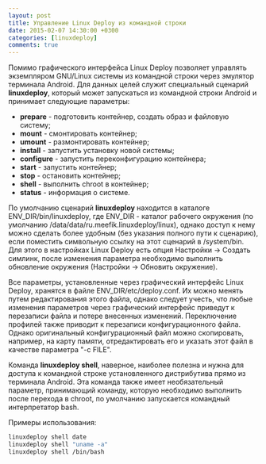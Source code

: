 ```yaml
---
layout: post
title: Управление Linux Deploy из командной строки
date: 2015-02-07 14:30:00 +0300
categories: [linuxdeploy]
comments: true
---
```


Помимо графического интерфейса Linux Deploy позволяет управлять экземпляром GNU/Linux системы из командной строки через эмулятор терминала Android. Для данных целей служит специальный сценарий **linuxdeploy**, который может запускаться из командной строки Android и принимает следующие параметры:

* **prepare** - подготовить контейнер, создать образ и файловую систему;
* **mount** - смонтировать контейнер;
* **umount** - размонтировать контейнер;
* **install** - запустить установку новой системы;
* **configure** - запустить переконфигурацию контейнера;
* **start** - запустить контейнер;
* **stop** - остановить контейнер;
* **shell** - выполнить chroot в контейнер;
* **status** - информация о системе.

<!--more-->

По умолчанию сценарий **linuxdeploy** находится в каталоге ENV_DIR/bin/linuxdeploy, где ENV_DIR - каталог рабочего окружения (по умолчанию /data/data/ru.meefik.linuxdeploy/linux), однако доступ к нему можно сделать более удобным (без указания полного пути к сценарию), если поместить символьную ссылку на этот сценарий в /system/bin. Для этого в настройках Linux Deploy есть опция Настройки -> Создать симлинк, после изменения параметра необходимо выполнить обновление окружения (Настройки -> Обновить окружение).

Все параметры, установленные через графический интерфейс Linux Deploy, хранятся в файле ENV_DIR/etc/deploy.conf. Их можно менять путем редактирования этого файла, однако следует учесть, что любые изменения параметров через графический интерфейс приведут к перезаписи файла и потере внесенных изменений. Переключение профилей также приводит к перезаписи конфигурационного файла. Однако оригинальный конфигурационный файл можно скопировать, например, на карту памяти, отредактировать его и указать этот файл в качестве параметра "-c FILE".

Команда **linuxdeploy shell**, наверное, наиболее полезна и нужна для доступа к командной строке установленного дистрибутива прямо из терминала Android. Эта команда также имеет необязательный параметр, принимающий команду, которую необходимо выполнить после перехода в chroot, по умолчанию запускается командный интерпретатор bash.

Примеры использования:
```sh
linuxdeploy shell date
linuxdeploy shell "uname -a"
linuxdeploy shell /bin/bash
```

